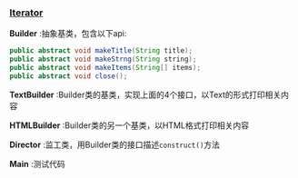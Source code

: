 ### [Iterator](https://github.com/Andrewpqc/design-patterns/tree/master/builder/src) 
**Builder** :抽象基类，包含以下api:
``` java
public abstract void makeTitle(String title);
public abstract void makeStrng(String string);
public abstract void makeItems(String[] items);
public abstract void close();
```

**TextBuilder** :Builder类的基类，实现上面的4个接口，以Text的形式打印相关内容

**HTMLBuilder** :Builder类的另一个基类，以HTML格式打印相关内容

**Director** :监工类，用Builder类的接口描述`construct()`方法

**Main** :测试代码